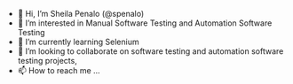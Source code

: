 - 👋 Hi, I’m Sheila Penalo (@spenalo)
- 👀 I’m interested in Manual Software Testing and Automation Software Testing 
- 🌱 I’m currently learning Selenium
- 💞️ I’m looking to collaborate on software testing and automation software testing projects,
- 📫 How to reach me ...

<!---
spenalo/spenalo is a ✨ special ✨ repository because its `README.md` (this file) appears on your GitHub profile.
You can click the Preview link to take a look at your changes.
--->
